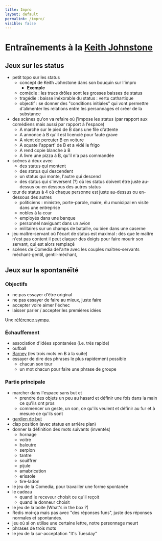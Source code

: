 ```yaml
---
title: Impro
layout: default
permalink: /impro/
visible: false
---
```


# Entraînements à la [Keith Johnstone](https://en.wikipedia.org/wiki/Keith_Johnstone)

## Jeux sur les status

- petit topo sur les status
    - concept de Keith Johnstone dans son bouquin sur l'impro
        + **Exemple** 
    - comédie : les trucs drôles sont les grosses baisses de status
    - tragédie : baisse inéxorable du status : vertu cathartique 
    - objectif : se donner des "conditions initiales" qui vont permettre
      d'alimenter les relations entre les personnages et créer de la substance
- des scènes qu'on va refaire où j'impose les status (par rapport aux comédiens
  mais aussi par rapport à l'espace)
    * A marche sur le pied de B dans une file d'attente
    * A annonce à B qu'il est licencié pour faute grave
    * A vient de percuter B en voiture 
    * A squate l'appart' de B et a vidé le frigo
    * A rend copie blanche à B
    * A livre une pizza à B, qu'il n'a pas commandée
- scènes à deux avec 
    - des status qui montent
    - des status qui descendent
    - un status qui monte, l'autre qui descend
    - des status qui s'inversent (?)
où les status doivent être juste au-dessus ou en dessous des autres status
- tour de status à 4 où chaque personne est juste au-dessus ou en-dessous des
  autres
    * politiciens : ministre, porte-parole, maire, élu municipal en visite dans
      une entreprise
    * nobles à la cour 
    * employés dans une banque
    * personnel naviguant dans un avion
    * militaires sur un champs de bataille, ou bien dans une caserne
- jeu maître-servant où l'écart de status est maximal : dès que le maître n'est
  pas content il peut claquer des doigts pour faire mourir son servant, qui est
  alors remplaçé
- scènes de Comedia del'arte avec les couples maîtres-servants méchant-gentil,
  gentil-méchant, 

## Jeux sur la spontanéïté

### Objectifs

- ne pas essayer d'être original
- ne pas essayer de faire au mieux, juste faire
- accepter voire aimer l'échec
- laisser parler / accepter les premières idées

Une [référence
sympa](http://improvencyclopedia.org/categories/Spontaneity.html).

### Échauffement

- association d'idées spontanées (i.e. très rapide)
- oufball
- [Barney](http://improvencyclopedia.org/games//Barney.html) (les trois mots en
  B à la suite)
- essayer de dire des phrases le plus rapidement possible
    - chacun son tour 
    - un mot chacun pour faire une phrase de groupe

### Partie principale

- marcher dans l'espace sans but et 
    * prendre des objets un peu au hasard et définir une fois dans la main ce
      qu'ils ont pros
    * commencer un geste, un son, ce qu'ils veulent et définir au fur et à
      mesure ce qu'ils sont
- [gardien de but](http://www.dramaction.qc.ca/fr/le-gardien-de-but/)
- clap position (avec status en arrière plan)
- donner la définition des mots suivants (inventés)
    * hornage
    * voitre 
    * baleutre
    * serpion
    * tantre
    * souiffrer
    * pijule
    * amabrication
    * erissole
    * tire-ladon
- le jeu de la Comedia, pour travailler une forme spontanée
- le cadeau
    - quand le receveur choisit ce qu'il reçoit
    - quand le donneur choisit
- le jeu de la boite (What's in the box ?)
- Redis moi-ça mais pas avec "des réponses funs", juste des réponses normales et
  spontanées.
- jeu où si on utilise une certaine lettre, notre personnage meurt
- phrases de trois mots
- le jeu de la sur-acceptation "It's Tuesday"
